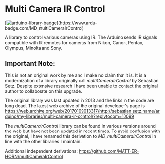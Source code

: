 # Multi Camera IR Control

[![arduino-library-badge](https://www.ardu-badge.com/badge/MD_multiCameraIrControl.svg?)](https://www.ardu-badge.com/MD_multiCameraIrControl)

A library to control various cameras using IR. The Arduino sends IR signals compatible with IR remotes for cameras from Nikon, Canon, Pentax, Olympus, Minolta and Sony.

## Important Note:
This is not an original work by me and I make no claim that it is. It is a modernization of a library originally call <i>multiCameraIrControl</i> by Sebastian Setz. Despite extensive research I have been unable to contact the original author to collaborate on this upgrade.

The original library was last updated in 2013 and the links in the code are long dead. The latest web archive of the original developer's page is https://web.archive.org/web/20170109013317/http://sebastian.setz.name/arduino/my-libraries/multi-camera-ir-control/?replytocom=10099

The <i>multiCameraIrControl</i> library can be found in various versions around the web but have not been updated in recent times. To avoid confusion with the original, I have renamed this derivation to <i>MD_multiCameraIrControl</i> in line with the other libraries I maintain.

Additional independent derivations:
https://github.com/MATT-ER-HORN/multiCameraIrControl


